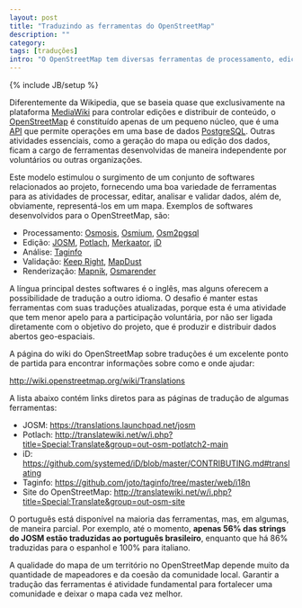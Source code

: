 ```yaml
---
layout: post
title: "Traduzindo as ferramentas do OpenStreetMap"
description: ""
category: 
tags: [traduções]
intro: "O OpenStreetMap tem diversas ferramentas de processamento, edição, análise, validação e renderização dos dados do projeto. Um desafio é manter estas ferramentas traduzidas para idiomas além do inglês, e este post mostra por onde começar a ajudar nesta tarefa."
---
```

{% include JB/setup %}

Diferentemente da Wikipedia, que se baseia quase que exclusivamente na plataforma [MediaWiki](http://www.mediawiki.org) para controlar edições e distribuir de conteúdo, o [OpenStreetMap](http://www.openstreetmap.org) é constituído apenas de um pequeno núcleo, que é uma [API](http://wiki.openstreetmap.org/wiki/API_v0.6) que permite operações em uma base de dados [PostgreSQL](http://www.postgresql.org/download/). Outras atividades essenciais, como a geração do mapa ou edição dos dados, ficam a cargo de ferramentas desenvolvidas de maneira independente por voluntários ou outras organizações.

Este modelo estimulou o surgimento de um conjunto de softwares relacionados ao projeto, fornecendo uma boa variedade de ferramentas para as atividades de processar, editar, analisar e validar dados, além de, obviamente, representá-los em um mapa. Exemplos de softwares desenvolvidos para o OpenStreetMap, são: 

* Processamento: [Osmosis](http://wiki.openstreetmap.org/wiki/Osmosis), [Osmium](http://wiki.openstreetmap.org/wiki/Osmium), [Osm2pgsql](http://wiki.openstreetmap.org/wiki/Osm2pgsql)
* Edição: [JOSM](http://wiki.openstreetmap.org/wiki/Josm), [Potlach](http://wiki.openstreetmap.org/wiki/Potlach), [Merkaator](http://wiki.openstreetmap.org/wiki/Merkaartor), [iD](http://wiki.openstreetmap.org/wiki/ID)
* Análise: [Taginfo](http://wiki.openstreetmap.org/wiki/Taginfo)
* Validação: [Keep Right](http://wiki.openstreetmap.org/wiki/Keep_Right), [MapDust](http://wiki.openstreetmap.org/wiki/MapDust)
* Renderização: [Mapnik](http://wiki.openstreetmap.org/wiki/Mapnik), [Osmarender](http://wiki.openstreetmap.org/wiki/Osmarender)

A língua principal destes softwares é o inglês, mas alguns oferecem a possibilidade de tradução a outro idioma. O desafio é manter estas ferramentas com suas traduções atualizadas, porque esta é uma atividade que tem menor apelo para a participação voluntária, por não ser ligada diretamente com o objetivo do projeto, que é produzir e distribuir dados abertos geo-espaciais.

A página do wiki do OpenStreetMap sobre traduções é um excelente ponto de partida para encontrar informações sobre como e onde ajudar:

<http://wiki.openstreetmap.org/wiki/Translations>

A lista abaixo contém links diretos para as páginas de tradução de algumas 
ferramentas:

* JOSM: <https://translations.launchpad.net/josm>
* Potlach: <http://translatewiki.net/w/i.php?title=Special:Translate&group=out-osm-potlatch2-main>
* iD: <https://github.com/systemed/iD/blob/master/CONTRIBUTING.md#translating>
* Taginfo: <https://github.com/joto/taginfo/tree/master/web/i18n>
* Site do OpenStreetMap: <http://translatewiki.net/w/i.php?title=Special:Translate&group=out-osm-site>

O português está disponível na maioria das ferramentas, mas, em algumas, de maneira parcial. Por exemplo, até o momento, **apenas 56% das strings do JOSM estão traduzidas ao português brasileiro**, enquanto que há 86% traduzidas para o espanhol e 100% para italiano. 

A qualidade do mapa de um território no OpenStreetMap depende muito da quantidade de mapeadores e da coesão da comunidade local. Garantir a tradução das ferramentas é atividade fundamental para fortalecer uma comunidade e deixar o mapa cada vez melhor.
